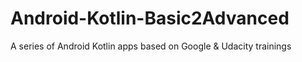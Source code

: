 # Android-Kotlin-Basic2Advanced
 A series of Android Kotlin apps based on Google & Udacity trainings
